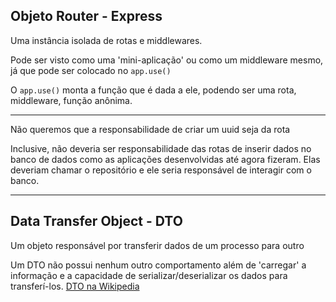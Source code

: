 ## Objeto Router - Express

Uma instância isolada de rotas e middlewares.

Pode ser visto como uma 'mini-aplicação' ou como um middleware mesmo, já que pode ser colocado no `app.use()`

O `app.use()` monta a função que é dada a ele, podendo ser uma rota, middleware, função anônima.

---

Não queremos que a responsabilidade de criar um uuid seja da rota

Inclusive, não deveria ser responsabilidade das rotas de inserir dados no banco de dados como as aplicações desenvolvidas até agora fizeram. Elas deveriam chamar o repositório e ele seria responsável de interagir com o banco.

---

## Data Transfer Object - DTO

Um objeto responsável por transferir dados de um processo para outro

Um DTO não possui nenhum outro comportamento além de 'carregar' a informação e a capacidade de serializar/deserializar os dados para transferí-los. [DTO na Wikipedia](https://en.wikipedia.org/wiki/Data_transfer_object)